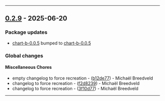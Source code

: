 - - -
## [0.2.9](https://github.com/rbel-io/helm-cog-demo/compare/3f10d776f59c2af4e8ffc9cc7743de7ccd9f350e..0.2.9) - 2025-06-20
### Package updates
- [chart-b-0.0.5](charts/chart-b) bumped to [chart-b-0.0.5](https://github.com/rbel-io/helm-cog-demo/compare/chart-b-0.0.4..chart-b-0.0.5)
### Global changes
#### Miscellaneous Chores
- empty changelog to force recreation - ([b12de77](https://github.com/rbel-io/helm-cog-demo/commit/b12de770b3265cbae12b532027df465807842b57)) - Michaël Breedveld
- changelog to force recreation - ([f2d8239](https://github.com/rbel-io/helm-cog-demo/commit/f2d8239218561cd63c27cd927b8c2df69dc37e30)) - Michaël Breedveld
- changelog to force recreation - ([3f10d77](https://github.com/rbel-io/helm-cog-demo/commit/3f10d776f59c2af4e8ffc9cc7743de7ccd9f350e)) - Michaël Breedveld

- - -
